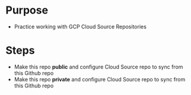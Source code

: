 # Purpose
* Practice working with GCP Cloud Source Repositories

# Steps
* Make this repo **public** and configure Cloud Source repo to sync from this Github repo
* Make this repo **private** and configure Cloud Source repo to sync from this Github repo
